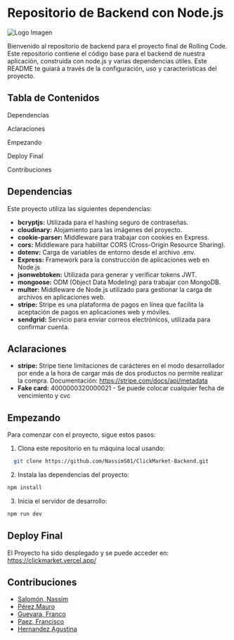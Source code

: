 # Repositorio de Backend con Node.js 

![Logo Imagen](https://github.com/NassimS01/Supermarket/blob/dev_mauro/frontend/src/assets/CLICK.png?raw=true)

Bienvenido al repositorio de backend para el proyecto final de Rolling Code.
Este repositorio contiene el código base para el backend de nuestra aplicación, construida con node.js y varias dependencias útiles.
Este README te guiará a través de la configuración, uso y características del proyecto.

## Tabla de Contenidos

Dependencias

Aclaraciones

Empezando

Deploy Final

Contribuciones

## Dependencias

Este proyecto utiliza las siguientes dependencias:

* **bcryptjs:** Utilizada para el hashing seguro de contraseñas.
* **cloudinary:** Alojamiento para las imágenes del proyecto.
* **cookie-parser:** Middleware para trabajar con cookies en Express.
* **cors:** Middleware para habilitar CORS (Cross-Origin Resource Sharing).
* **dotenv:** Carga de variables de entorno desde el archivo .env.
* **Express:** Framework para la construcción de aplicaciones web en Node.js
* **jsonwebtoken:** Utilizada para generar y verificar tokens JWT.
* **mongoose:** ODM (Object Data Modeling) para trabajar con MongoDB.
* **multer:** Middleware de Node.js utilizado para gestionar la carga de archivos en aplicaciones web.
* **stripe:** Stripe es una plataforma de pagos en línea que facilita la aceptación de pagos en aplicaciones web y móviles.
* **sendgrid:** Servicio para enviar correos electrónicos, utilizada para confirmar cuenta.

## Aclaraciones
* **stripe:** Stripe tiene limitaciones de carácteres en el modo desarrollador por ende a la hora de cargar más de dos productos no permite realizar la compra.
Documentación: https://stripe.com/docs/api/metadata
* **Fake card:** 4000000320000021 - Se puede colocar cualquier fecha de vencimiento y cvc

## Empezando
Para comenzar con el proyecto, sigue estos pasos:
1. Clona este repositorio en tu máquina local usando:
```sh
  git clone https://github.com/NassimS01/ClickMarket-Backend.git
 ```
2. Instala las dependencias del proyecto:
```sh
npm install
```

3. Inicia el servidor de desarrollo:
```sh
npm run dev
```

## Deploy Final
El Proyecto ha sido desplegado y se puede acceder en: 
https://clickmarket.vercel.app/

## Contribuciones
- [Salomón, Nassim](https://github.com/NassimS01)
- [Pérez,Mauro](https://github.com/Maurops92)
- [Guevara, Franco](https://github.com/FrancoLadronDeGuevara)
- [Paez, Francisco](https://github.com/FranX-21) 
- [Hernandez,Agustina](https://github.com/agustinahernandez17)


